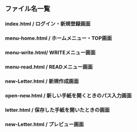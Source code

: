 
## ファイル名一覧

### index.html / ログイン・新規登録画面

### menu-home.html / ホームメニュー・TOP画面

### menu-write.html/ WRITEメニュー画面

### menu-read.html / READメニュー画面

### new-Letter.html / 新規作成画面

### open-new.html / 新しい手紙を開くときのパス入力画面

### letter.html / 保存した手紙を開いたときの画面

### new-Letter.html / プレビュー画面
